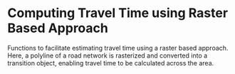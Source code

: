 # Computing Travel Time using Raster Based Approach

Functions to facilitate estimating travel time using a raster based approach. Here, a polyline of a road network is rasterized and converted into a transition object, enabling travel time to be calculated across the area.